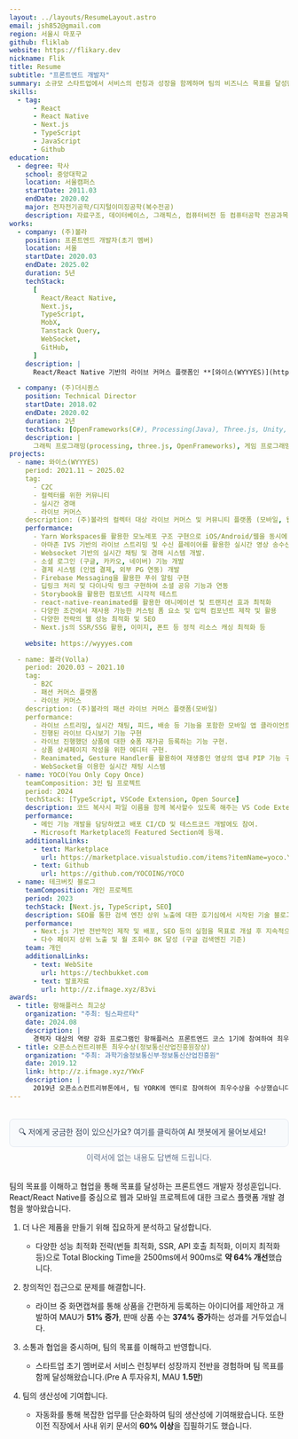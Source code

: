 ```yaml
---
layout: ../layouts/ResumeLayout.astro
email: jsh852@gmail.com
region: 서울시 마포구
github: fliklab
website: https://flikary.dev
nickname: Flik
title: Resume
subtitle: "프론트엔드 개발자"
summary: 소규모 스타트업에서 서비스의 런칭과 성장을 함께하며 팀의 비즈니스 목표를 달성한 경험이 있습니다. 뭐든지 만들어 보고 실험하면서 더 나은 것을 만들어내는 과정에서 기쁨을 느낍니다.
skills:
  - tag:
      - React
      - React Native
      - Next.js
      - TypeScript
      - JavaScript
      - Github
education:
  - degree: 학사
    school: 중앙대학교
    location: 서울캠퍼스
    startDate: 2011.03
    endDate: 2020.02
    major: 전자전기공학/디지털이미징공학(복수전공)
    description: 자료구조, 데이터베이스, 그래픽스, 컴퓨터비전 등 컴퓨터공학 전공과목 이수 (총 145학점 중 50학점)
works:
  - company: (주)볼라
    position: 프론트엔드 개발자(초기 멤버)
    location: 서울
    startDate: 2020.03
    endDate: 2025.02
    duration: 5년
    techStack:
      [
        React/React Native,
        Next.js,
        TypeScript,
        MobX,
        Tanstack Query,
        WebSocket,
        GitHub,
      ]
    description: |
      React/React Native 기반의 라이브 커머스 플랫폼인 **[와이스(WYYYES)](https://wyyyes.com/landing)** 와 라이브 패션 플랫폼 **볼라**(서비스 종료) 를 비롯한 앱 6개를 출시하였습니다. 앱 서비스를 비롯하여 랜딩페이지, 백오피스 개발 등 팀의 프론트엔드 개발 전반을 담당하였습니다. 팀 초기 멤버로 비즈니스 목표를 함께 달성해 왔습니다.

  - company: (주)더시퀀스
    position: Technical Director
    startDate: 2018.02
    endDate: 2020.02
    duration: 2년
    techStack: [OpenFrameworks(C#), Processing(Java), Three.js, Unity, Arduino]
    description: |
      그래픽 프로그래밍(processing, three.js, OpenFrameworks), 게임 프로그래밍(Unity), 피지컬컴퓨팅(Arduino) 등을 활용한 인터랙티브 미디어아트의 기술적 구현 및 현장 설치에 대한 부분을 총괄하였습니다.
projects:
  - name: 와이스(WYYYES)
    period: 2021.11 ~ 2025.02
    tag:
      - C2C
      - 컬렉터를 위한 커뮤니티
      - 실시간 경매
      - 라이브 커머스
    description: (주)볼라의 컬렉터 대상 라이브 커머스 및 커뮤니티 플랫폼 (모바일, 웹)
    performance:
      - Yarn Workspaces를 활용한 모노레포 구조 구현으로 iOS/Android/웹을 동시에 개발할 수 있는 환경 구축
      - 아마존 IVS 기반의 라이브 스트리밍 및 수신 플레이어를 활용한 실시간 영상 송수신 구현
      - Websocket 기반의 실시간 채팅 및 경매 시스템 개발.
      - 소셜 로그인 (구글, 카카오, 네이버) 기능 개발
      - 결제 시스템 (인앱 결제, 외부 PG 연동) 개발
      - Firebase Messaging을 활용한 푸쉬 알림 구현
      - 딥링크 처리 및 다이나믹 링크 구현하여 소셜 공유 기능과 연동
      - Storybook을 활용한 컴포넌트 시각적 테스트
      - react-native-reanimated를 활용한 애니메이션 및 트랜지션 효과 최적화
      - 다양한 조건에서 재사용 가능한 커스텀 폼 요소 및 입력 컴포넌트 제작 및 활용
      - 다양한 전략의 웹 성능 최적화 및 SEO
      - Next.js의 SSR/SSG 활용, 이미지, 폰트 등 정적 리소스 캐싱 최적화 등

    website: https://wyyyes.com

  - name: 볼라(Volla)
    period: 2020.03 ~ 2021.10
    tag:
      - B2C
      - 패션 커머스 플랫폼
      - 라이브 커머스
    description: (주)볼라의 패션 라이브 커머스 플랫폼(모바일)
    performance:
      - 라이브 스트리밍, 실시간 채팅, 피드, 배송 등 기능을 포함한 모바일 앱 클라이언트 개발.
      - 진행된 라이브 다시보기 기능 구현
      - 라이브 진행했던 상품에 대한 숏폼 재가공 등록하는 기능 구현.
      - 상품 상세페이지 작성을 위한 에디터 구현.
      - Reanimated, Gesture Handler를 활용하여 재생중인 영상의 앱내 PIP 기능 구현
      - WebSocket을 이용한 실시간 채팅 시스템
  - name: YOCO(You Only Copy Once)
    teamComposition: 3인 팀 프로젝트
    period: 2024
    techStack: [TypeScript, VSCode Extension, Open Source]
    description: 코드 복사시 파일 이름을 함께 복사할수 있도록 해주는 VS Code Extension이자 오픈소스 프로젝트입니다.
    performance:
      - 메인 기능 개발을 담당하였고 배포 CI/CD 및 테스트코드 개발에도 참여.
      - Microsoft Marketplace의 Featured Section에 등재.
    additionalLinks:
      - text: Marketplace
        url: https://marketplace.visualstudio.com/items?itemName=yoco.YOCO
      - text: Github
        url: https://github.com/YOCOING/YOCO
  - name: 테크버킷 블로그
    teamComposition: 개인 프로젝트
    period: 2023
    techStack: [Next.js, TypeScript, SEO]
    description: SEO를 통한 검색 엔진 상위 노출에 대한 호기심에서 시작된 기술 블로그 사이트.
    performance:
      - Next.js 기반 전반적인 제작 및 배포, SEO 등의 실험을 목표로 개설 후 지속적으로 운영중.
      - 다수 페이지 상위 노출 및 월 조회수 8K 달성 (구글 검색엔진 기준)
    team: 개인
    additionalLinks:
      - text: WebSite
        url: https://techbukket.com
      - text: 발표자료
        url: http://z.ifmage.xyz/83vi
awards:
  - title: 항해플러스 최고상
    organization: "주최: 팀스파르타"
    date: 2024.08
    description: |
      경력자 대상의 역량 강화 프로그램인 항해플러스 프론트엔드 코스 1기에 참여하여 최우수 수료생 1인으로 선정되었습니다.
  - title: 오픈소스컨트리뷰톤 최우수상(정보통신산업진흥원장상)
    organization: "주최: 과학기술정보통신부ᐧ정보통신산업진흥원"
    date: 2019.12
    link: http://z.ifmage.xyz/YWxF
    description: |
      2019년 오픈소스컨트리뷰톤에서, 팀 YORK에 멘티로 참여하여 최우수상을 수상했습니다. KERAS 튜토리얼 문서의 번역을 담당하였습니다.
---
```


<div class="search-box-container">
  <div class="search-box">
    <a 
      href="https://chatgpt.com/g/g-67d8bbaa21a88191b8dccd6e9f1169d1-flik" 
      target="_blank" 
      rel="noopener noreferrer" 
      class="search-link"
      onclick="gtag('event', 'chatbot_click', {'event_category': 'engagement', 'event_label': 'AI 챗봇 클릭'});"
    >
      🔍 저에게 궁금한 점이 있으신가요? 여기를 클릭하여 AI 챗봇에게 물어보세요!
    </a>
  </div>
  <p class="search-description">이력서에 없는 내용도 답변해 드립니다.</p>
</div>

<style>
  .search-box-container {
    margin: 2rem 0;
  }
  .search-box {
    display: flex;
    align-items: center;
    padding: 0.75rem 1rem;
    border: 1px solid #e2e8f0;
    border-radius: 0.5rem;
    background-color: #f8fafc;
    transition: all 0.3s ease;
  }
  .search-box:hover {
    box-shadow: 0 4px 6px -1px rgba(0, 0, 0, 0.1);
    border-color: #cbd5e1;
  }
  .search-box svg {
    margin-right: 0.75rem;
    color: #64748b;
  }
  .search-link {
    color: #334155;
    text-decoration: none;
    font-weight: 500;
    flex: 1;
  }
  .search-description {
    margin-top: 0.5rem;
    font-size: 0.875rem;
    color: #64748b;
    text-align: center;
  }
  @media (prefers-color-scheme: dark) {
    .search-box {
      background-color: #1e293b;
      border-color: #334155;
    }
    .search-link {
      color: #e2e8f0;
    }
    .search-box:hover {
      border-color: #475569;
    }
  }
</style>

팀의 목표를 이해하고 협업을 통해 목표를 달성하는 프론트엔드 개발자 정성훈입니다.<br/>
React/React Native를 중심으로 웹과 모바일 프로젝트에 대한 크로스 플랫폼 개발 경험을 쌓아왔습니다.

1. 더 나은 제품을 만들기 위해 집요하게 분석하고 달성합니다.

   - 다양한 성능 최적화 전략(번들 최적화, SSR, API 호출 최적화, 이미지 최적화 등)으로 Total Blocking Time을 2500ms에서 900ms로 **약 64% 개선**했습니다.

2. 창의적인 접근으로 문제를 해결합니다.

   - 라이브 중 화면캡쳐를 통해 상품을 간편하게 등록하는 아이디어를 제안하고 개발하여 MAU가 **51% 증가**, 판매 상품 수는 **374% 증가**하는 성과를 거두었습니다.

3. 소통과 협업을 중시하며, 팀의 목표를 이해하고 반영합니다.

   - 스타트업 초기 멤버로서 서비스 런칭부터 성장까지 전반을 경험하며 팀 목표를 함께 달성해왔습니다.(Pre A 투자유치, MAU **1.5만**)

4. 팀의 생산성에 기여합니다.

   - 자동화를 통해 복잡한 업무를 단순화하여 팀의 생산성에 기여해왔습니다. 또한 이전 직장에서 사내 위키 문서의 **60% 이상**을 집필하기도 했습니다.
